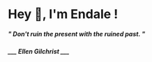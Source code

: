 <h1 title="head"> Hey 👋, I'm Endale !</h1>

**<h5><i>" Don't ruin the present with the ruined past. "</i></h5>**

*<b>___ Ellen Gilchrist ___</b>*
